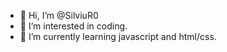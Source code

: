 - 👋 Hi, I’m @SilviuR0
- 👀 I’m interested in coding.
- 🌱 I’m currently learning javascript and html/css.
